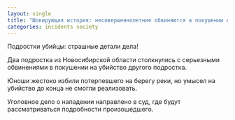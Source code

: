 ```yaml
---
layout: single
title: "Шокирующая история: несовершеннолетние обвиняются в покушении на убийство!"
categories: incidents society
---
```

Подростки убийцы: страшные детали дела!

Два подростка из Новосибирской области столкнулись с серьезными обвинениями в покушении на убийство другого подростка.

Юноши жестоко избили потерпевшего на берегу реки, но умысел на убийство до конца не смогли реализовать.

Уголовное дело о нападении направлено в суд, где будут рассматриваться подробности произошедшего.